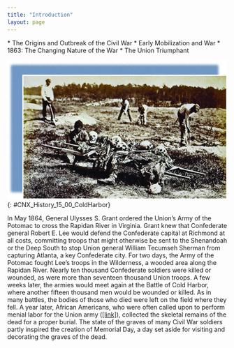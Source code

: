 ```yaml
---
title: "Introduction"
layout: page
---
```



<div data-type="abstract" markdown="1">
* The Origins and Outbreak of the Civil War
* Early Mobilization and War
* 1863: The Changing Nature of the War
* The Union Triumphant

</div>

<?cnx.eoc class="summary" title="Summary"?>

<?cnx.eoc class="review-questions" title="Review Questions"?>

<?cnx.eoc class="critical-thinking" title="Critical Thinking Questions"?>

 ![A photograph shows several African American men collecting the bones from a battleground in Virginia. In the foreground, one man prepares to carry away a pile of skulls and body parts.](../resources/CNX_History_15_00_ColdHarbor.jpg "This photograph by John Reekie, entitled, &#x201C;A burial party on the battle-field of Cold Harbor,&#x201D; drives home the brutality and devastation wrought by the Civil War. Here, in April 1865, African Americans collect the bones of soldiers killed in Virginia during General Ulysses S. Grant&#x2019;s Wilderness Campaign of May&#x2013;June 1864."){: #CNX_History_15_00_ColdHarbor}

In May 1864, General Ulysses S. Grant ordered the Union’s Army of the Potomac to cross the Rapidan River in Virginia. Grant knew that Confederate general Robert E. Lee would defend the Confederate capital at Richmond at all costs, committing troops that might otherwise be sent to the Shenandoah or the Deep South to stop Union general William Tecumseh Sherman from capturing Atlanta, a key Confederate city. For two days, the Army of the Potomac fought Lee’s troops in the Wilderness, a wooded area along the Rapidan River. Nearly ten thousand Confederate soldiers were killed or wounded, as were more than seventeen thousand Union troops. A few weeks later, the armies would meet again at the Battle of Cold Harbor, where another fifteen thousand men would be wounded or killed. As in many battles, the bodies of those who died were left on the field where they fell. A year later, African Americans, who were often called upon to perform menial labor for the Union army ([\[link\]](#CNX_History_15_00_ColdHarbor)), collected the skeletal remains of the dead for a proper burial. The state of the graves of many Civil War soldiers partly inspired the creation of Memorial Day, a day set aside for visiting and decorating the graves of the dead.

